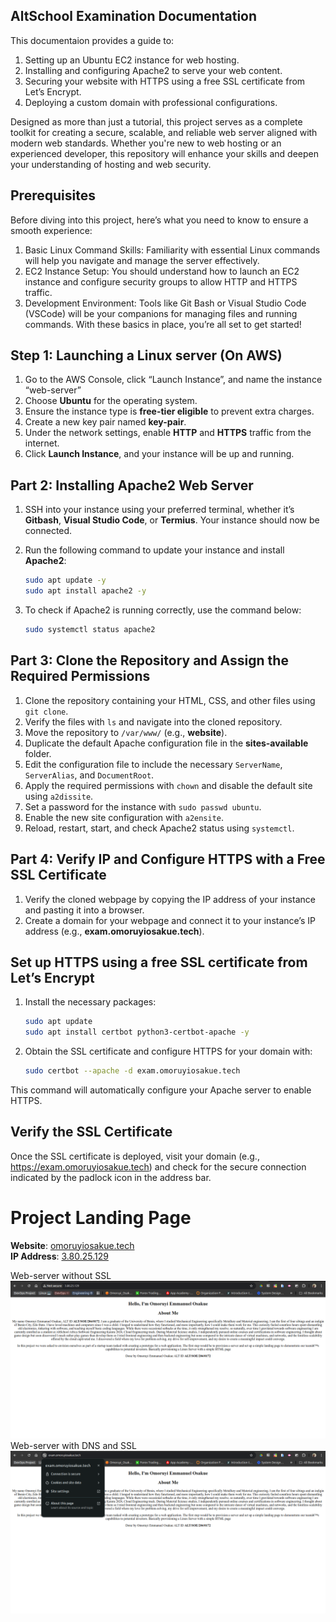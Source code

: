 ## AltSchool Examination Documentation

This documentaion provides a guide to:
1. Setting up an Ubuntu EC2 instance for web hosting.
2. Installing and configuring Apache2 to serve your web content.
3. Securing your website with HTTPS using a free SSL certificate from Let’s Encrypt.
4. Deploying a custom domain with professional configurations.

Designed as more than just a tutorial, this project serves as a complete toolkit for creating a secure, scalable, and reliable web server aligned with modern web standards. Whether you're new to web hosting or an experienced developer, this repository will enhance your skills and deepen your understanding of hosting and web security.

## Prerequisites

Before diving into this project, here’s what you need to know to ensure a smooth experience:
1.  Basic Linux Command Skills: Familiarity with essential Linux commands will help you navigate and manage the server effectively.
2.  EC2 Instance Setup: You should understand how to launch an EC2 instance and configure security groups to allow HTTP and HTTPS traffic.
3.  Development Environment: Tools like Git Bash or Visual Studio Code (VSCode) will be your companions for managing files and running commands.
With these basics in place, you’re all set to get started!

## Step 1: Launching a Linux server (On AWS)

1. Go to the AWS Console, click “Launch Instance”, and name the instance “web-server”
2. Choose **Ubuntu** for the operating system.
3. Ensure the instance type is **free-tier eligible** to prevent extra charges.
4. Create a new key pair named **key-pair**.
5. Under the network settings, enable **HTTP** and **HTTPS** traffic from the internet.
6. Click **Launch Instance**, and your instance will be up and running.

## Part 2: Installing Apache2 Web Server

1. SSH into your instance using your preferred terminal, whether it’s **Gitbash**, **Visual Studio Code**, or **Termius**. Your instance should now be connected.
   
2. Run the following command to update your instance and install **Apache2**:

   ```bash
   sudo apt update -y
   sudo apt install apache2 -y
   ```

3. To check if Apache2 is running correctly, use the command below:

   ```bash
   sudo systemctl status apache2
   ```

## Part 3: Clone the Repository and Assign the Required Permissions

1. Clone the repository containing your HTML, CSS, and other files using `git clone`.
2. Verify the files with `ls` and navigate into the cloned repository.
3. Move the repository to `/var/www/` (e.g., **website**).
4. Duplicate the default Apache configuration file in the **sites-available** folder.
5. Edit the configuration file to include the necessary `ServerName`, `ServerAlias`, and `DocumentRoot`.
6. Apply the required permissions with `chown` and disable the default site using `a2dissite`.
7. Set a password for the instance with `sudo passwd ubuntu`.
8. Enable the new site configuration with `a2ensite`.
9. Reload, restart, start, and check Apache2 status using `systemctl`.

## Part 4: Verify IP and Configure HTTPS with a Free SSL Certificate

1. Verify the cloned webpage by copying the IP address of your instance and pasting it into a browser.
2. Create a domain for your webpage and connect it to your instance’s IP address (e.g., **exam.omoruyiosakue.tech**).

## Set up HTTPS using a free SSL certificate from Let’s Encrypt

1. Install the necessary packages:

   ```bash
   sudo apt update
   sudo apt install certbot python3-certbot-apache -y
   ```
   
2. Obtain the SSL certificate and configure HTTPS for your domain with:

   ```bash
   sudo certbot --apache -d exam.omoruyiosakue.tech
   ```

This command will automatically configure your Apache server to enable HTTPS.

## Verify the SSL Certificate

Once the SSL certificate is deployed, visit your domain (e.g., https://exam.omoruyiosakue.tech) and check for the secure connection indicated by the padlock icon in the address bar.

# Project Landing Page

**Website**: [omoruyiosakue.tech](https://exam.omoruyiosakue.tech)  
**IP Address**: [3.80.25.129](http://3.80.25.129/)  

Web-server without SSL ![Alt](/assets/screenshot.png "Website")
Web-server with DNS and SSL ![Alt](/assets/screenshot2.png "Website with SSL")

